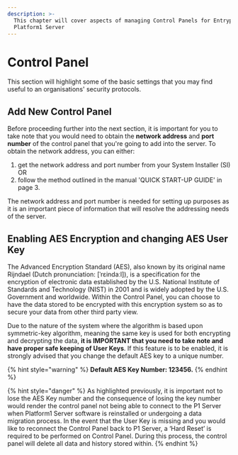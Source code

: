 ```yaml
---
description: >-
  This chapter will cover aspects of managing Control Panels for Entrypass
  Platform1 Server
---
```


# Control Panel

This section will highlight some of the basic settings that you may find useful to an organisations' security protocols. 

## Add New Control Panel

Before proceeding further into the next section, it is important for you to take note that you would need to obtain the **network address** and **port number** of the control panel that you're going to add into the server. To obtain the network address, you can either:

1. get the network address and port number from your System Installer \(SI\) OR
2. follow the method outlined in the manual 'QUICK START-UP GUIDE' in page 3.

The network address and port number is needed for setting up purposes as it is an important piece of information that will resolve the addressing needs of the server. 

## Enabling AES Encryption and changing AES User Key

The Advanced Encryption Standard \(AES\), also known by its original name Rijndael \(Dutch pronunciation: \[ˈrɛindaːl\]\), is a specification for the encryption of electronic data established by the U.S. National Institute of Standards and Technology \(NIST\) in 2001 and is widely adopted by the U.S. Government and worldwide. Within the Control Panel, you can choose to have the data stored to be encrypted with this encryption system so as to secure your data from other third party view. 

Due to the nature of the system where the algorithm is based upon symmetric-key algorithm, meaning the same key is used for both encrypting and decrypting the data, **it is IMPORTANT that you need to take note and have proper safe keeping of User Keys**. If this feature is to be enabled, it is strongly advised that you change the default AES key to a unique number. 

{% hint style="warning" %}
**Default AES Key Number: 123456.** 
{% endhint %}

{% hint style="danger" %}
As highlighted previously, it is important not to lose the AES Key number and the consequence of losing the key number would render the control panel not being able to connect to the P1 Server when Platform1 Server software is reinstalled or undergoing a data migration process. In the event that the User Key is missing and you would like to reconnect the Control Panel back to P1 Server, a ‘Hard Reset’ is required to be performed on Control Panel. During this process, the control panel will delete all data and history stored within.
{% endhint %}



